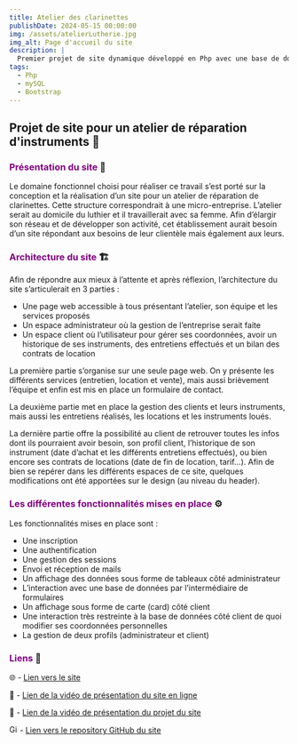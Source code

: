 ```yaml
---
title: Atelier des clarinettes
publishDate: 2024-05-15 00:00:00
img: /assets/atelierLutherie.jpg
img_alt: Page d'accueil du site
description: |
  Premier projet de site dynamique développé en Php avec une base de données mySQL.
tags:
  - Php
  - mySQL
  - Bootstrap
---
```


## Projet de site pour un atelier de réparation d'instruments 🎺

### <font color="purple">Présentation du site</font> 📝

Le domaine fonctionnel choisi pour réaliser ce travail s’est porté sur la conception et la réalisation d’un site pour un atelier de réparation de clarinettes. Cette structure correspondrait à une micro-entreprise. L’atelier serait au domicile du luthier et il travaillerait avec sa femme. Afin d’élargir son réseau et de développer son activité, cet établissement aurait besoin d’un site répondant aux besoins de leur clientèle mais également aux leurs.

### <font color="purple">Architecture du site</font> 🏗️

Afin de répondre aux mieux à l’attente et après réflexion, l’architecture du site s’articulerait en 3 parties :

- Une page web accessible à tous présentant l’atelier, son équipe et les services proposés
- Un espace administrateur où la gestion de l’entreprise serait faite
- Un espace client où l’utilisateur pour gérer ses coordonnées, avoir un historique de ses instruments, des entretiens effectués et un bilan des contrats de location

La première partie s’organise sur une seule page web. On y présente les différents services (entretien, location et vente), mais aussi brièvement l’équipe et enfin est mis en place un formulaire de contact.</br>

La deuxième partie met en place la gestion des clients et leurs instruments, mais aussi les entretiens réalisés, les locations et les instruments loués.</br>

La dernière partie offre la possibilité au client de retrouver toutes les infos dont ils pourraient avoir besoin, son profil client, l’historique de son instrument (date d’achat et les différents entretiens effectués), ou bien encore ses contrats de locations (date de fin de location, tarif…). Afin de bien se repérer dans les différents espaces de ce site, quelques modifications ont été apportées sur le design (au niveau du header).

### <font color="purple">Les différentes fonctionnalités mises en place</font> ⚙️

Les fonctionnalités mises en place sont :

- Une inscription
- Une authentification
- Une gestion des sessions
- Envoi et réception de mails
- Un affichage des données sous forme de tableaux côté administrateur
- L’interaction avec une base de données par l’intermédiaire de formulaires
- Un affichage sous forme de carte (card) côté client
- Une interaction très restreinte à la base de données côté client de quoi modifier ses coordonnées personnelles
- La gestion de deux profils (administrateur et client)

### <font color="purple">Liens</font> 🔗

🌐 - <a href="https://site-adc.nicolasblet.fr" target="_blank">Lien vers le site</a>

🎥 - <a href="" target="_blank">Lien de la vidéo de présentation du site en ligne</a>

🎥 - <a href="https://1drv.ms/v/s!Anvag74D4iR_qBQ7QXsowgIMt_rO" target="_blank">Lien de la vidéo de présentation du projet du site</a>

<img src="https://github.githubassets.com/images/icons/emoji/octocat.png" alt="GitHub" width="15" height="15"> - <a href="https://github.com/N-BLET/Site_ADC/" target="_blank">Lien vers le repository GitHub du site</a>
